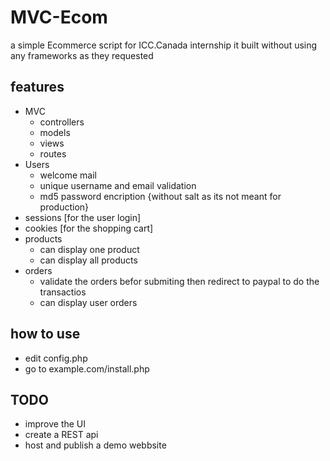 # MVC-Ecom
a simple Ecommerce script for ICC.Canada internship 
it built without using any frameworks as they requested
## features
* MVC
  * controllers
  * models
  * views
  * routes
* Users 
  * welcome mail
  * unique username and email validation
  * md5 password encription {without salt as its not meant for production}
* sessions [for the user login]
* cookies [for the shopping cart]
* products
  * can display one product
  * can display all products
* orders 
  * validate the orders befor submiting then redirect to paypal to do the transactios
  * can display user orders

## how to use
* edit config.php
* go to example.com/install.php 

## TODO
* improve the UI 
* create a REST api
* host and publish a demo webbsite 
